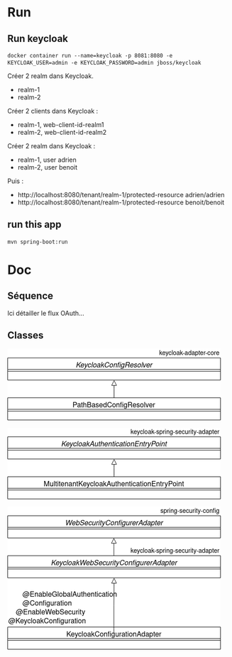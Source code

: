 # Run

## Run keycloak
```
docker container run --name=keycloak -p 8081:8080 -e KEYCLOAK_USER=admin -e KEYCLOAK_PASSWORD=admin jboss/keycloak
```
Créer 2 realm dans Keycloak.
* realm-1
* realm-2

Créer 2 clients dans Keycloak :
* realm-1, web-client-id-realm1
* realm-2, web-client-id-realm2

Créer 2 realm dans Keycloak :
* realm-1, user adrien
* realm-2, user benoit

Puis :
* http://localhost:8080/tenant/realm-1/protected-resource
adrien/adrien
* http://localhost:8080/tenant/realm-1/protected-resource
benoit/benoit

## run this app
```
mvn spring-boot:run
```

# Doc

## Séquence

Ici détailler le flux OAuth...

## Classes

![PathBasedConfigResolver](./doc/keycloak_1.png?raw=true)

![MultitenantKeycloakAuthenticationEntryPoint](./doc/keycloak_2.png?raw=true)

![KeycloakConfigurationAdapter](./doc/keycloak_3.png?raw=true)